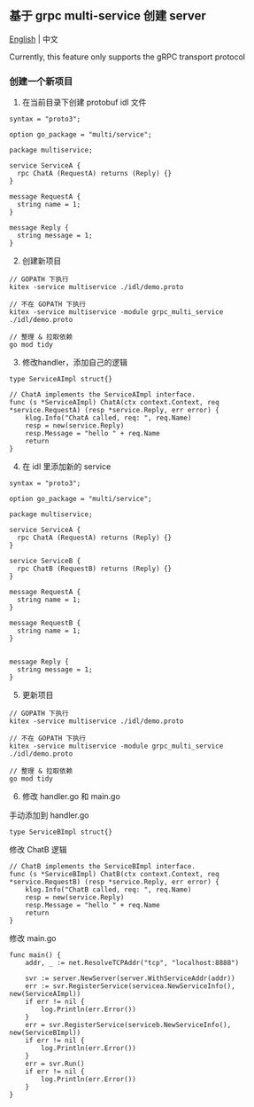 ## 基于 grpc multi-service 创建 server

[English](README.md) | 中文

Currently, this feature only supports the gRPC transport protocol

### 创建一个新项目

1.  在当前目录下创建 protobuf idl 文件

```
syntax = "proto3";

option go_package = "multi/service";

package multiservice;

service ServiceA {
  rpc ChatA (RequestA) returns (Reply) {}
}

message RequestA {
  string name = 1;
}

message Reply {
  string message = 1;
}
```

2.  创建新项目

```
// GOPATH 下执行
kitex -service multiservice ./idl/demo.proto

// 不在 GOPATH 下执行
kitex -service multiservice -module grpc_multi_service ./idl/demo.proto

// 整理 & 拉取依赖
go mod tidy
```

3.  修改handler，添加自己的逻辑

```
type ServiceAImpl struct{}

// ChatA implements the ServiceAImpl interface.
func (s *ServiceAImpl) ChatA(ctx context.Context, req *service.RequestA) (resp *service.Reply, err error) {
	klog.Info("ChatA called, req: ", req.Name)
	resp = new(service.Reply)
	resp.Message = "hello " + req.Name
	return
}
```

4. 在 idl 里添加新的 service

```
syntax = "proto3";

option go_package = "multi/service";

package multiservice;

service ServiceA {
  rpc ChatA (RequestA) returns (Reply) {}
}

service ServiceB {
  rpc ChatB (RequestB) returns (Reply) {}
}

message RequestA {
  string name = 1;
}

message RequestB {
  string name = 1;
}


message Reply {
  string message = 1;
}
```

5.  更新项目

```
// GOPATH 下执行
kitex -service multiservice ./idl/demo.proto

// 不在 GOPATH 下执行
kitex -service multiservice -module grpc_multi_service ./idl/demo.proto

// 整理 & 拉取依赖
go mod tidy
```

6. 修改 handler.go 和 main.go

手动添加到 handler.go
```
type ServiceBImpl struct{}
```

修改 ChatB 逻辑
```
// ChatB implements the ServiceBImpl interface.
func (s *ServiceBImpl) ChatB(ctx context.Context, req *service.RequestB) (resp *service.Reply, err error) {
	klog.Info("ChatB called, req: ", req.Name)
	resp = new(service.Reply)
	resp.Message = "hello " + req.Name
	return
}
```

修改 main.go
```
func main() {
	addr, _ := net.ResolveTCPAddr("tcp", "localhost:8888")

	svr := server.NewServer(server.WithServiceAddr(addr))
	err := svr.RegisterService(servicea.NewServiceInfo(), new(ServiceAImpl))
	if err != nil {
		log.Println(err.Error())
	}
	err = svr.RegisterService(serviceb.NewServiceInfo(), new(ServiceBImpl))
	if err != nil {
		log.Println(err.Error())
	}
	err = svr.Run()
	if err != nil {
		log.Println(err.Error())
	}
}
```